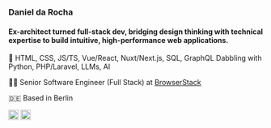 ### Daniel da Rocha
#### Ex-architect turned full-stack dev, bridging design thinking with technical expertise to build intuitive, high-performance web applications.

🧰 HTML, CSS, JS/TS, Vue/React, Nuxt/Next.js, SQL, GraphQL
Dabbling with Python, PHP/Laravel, LLMs, AI

👨‍💻 Senior Software Engineer (Full Stack) at [BrowserStack](https://www.browserstack.com)

🇩🇪 Based in Berlin

[<img src='https://cdn.jsdelivr.net/npm/simple-icons@3.0.1/icons/linkedin.svg' alt='linkedin' height='20'>](https://www.linkedin.com/in/danrocha/)  [<img src='https://cdn.jsdelivr.net/npm/simple-icons@3.0.1/icons/instagram.svg' alt='instagram' height='20'>](https://www.instagram.com/danroc/) 
